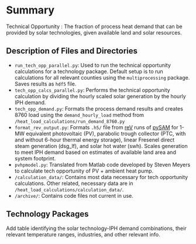 # Summary
Technical Opportunity
: The fraction of process heat demand that can be provided by solar technologies, given available land and solar resources.

## Description of Files and Directories
* `run_tech_opp_parallel.py`: Used to run the technical opportunity calculations for a technology package. Default setup is to run calculations for all relevant counties using the `multiprocessing` package. Saves results as `hdf5` file.
* `tech_opp_calcs_parallel.py`: Performs the technical opportunity calculation by dividing the hourly scaled solar generation by the hourly IPH demand.
* `tech_opp_demand.py`: Formats the process demand results and creates 8760 load using the `demand_hourly_load` method from `/heat_load_calculations/run_demand_8760.py`
* `format_rev_output.py`: Formats `.h5/` file from [reV](https://github.com/NREL/reV) runs of [pySAM](https://nrel-pysam.readthedocs.io/en/v1.2.dev3/index.html) for 1-MW equivalent photovoltaic (PV), parabolic trough collector (PTC, with and without 6-hour thermal energy storage), linear Fresenel direct steam generation (dsg_lf), and solar hot water (swh). Scales generation to meet IPH demand based on estimates of available land area and system footprint.
* `pvhpmodel.py`: Translated from Matlab code developed by Steven Meyers to calculate tech opportunity of PV + ambient heat pump.
* `/calculation_data/`: Contains most data necessary for tech opportunity calculations. Other related, necessary data are in `/heat_load_calculations/calculation_data/`.
* `/archive/`: Contains code files not current in use.

## Technology Packages
Add table identifying the solar technology-IPH demand combinations, their relevant temperature ranges, industries, and other relevant info.
